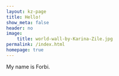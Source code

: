 ```yaml
---
layout: kz-page
title: Hello!
show_meta: false
header: no
image:
    title: world-wall-by-Karina-Zile.jpg
permalink: /index.html
homepage: true
---
```


My name is Forbi.